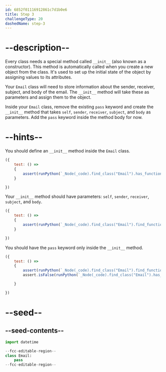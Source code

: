 ```yaml
---
id: 6852f01116912861c7d1b0e6
title: Step 3
challengeType: 20
dashedName: step-3
---
```


# --description--

Every class needs a special method called `__init__` (also known as a constructor). This method is automatically called when you create a new object from the class. It's used to set up the initial state of the object by assigning values to its attributes.

Your `Email` class will need to store information about the sender, receiver, subject, and body of the email. The `__init__` method will take these as parameters and assign them to the object.

Inside your `Email` class, remove the existing `pass` keyword and create the `__init__` method that takes `self`, `sender`, `receiver`, `subject`, and `body` as parameters. Add the `pass` keyword inside the method body for now.

# --hints--

You should define an `__init__` method inside the `Email` class.

```js
({
    test: () => 
    {
        assert(runPython(`_Node(_code).find_class("Email").has_function("__init__")`))
    }

})
```

Your `__init__` method should have parameters: `self`, `sender`, `receiver`, `subject`, and `body`.

```js
({
    test: () => 
    {
        assert(runPython(`_Node(_code).find_class("Email").find_function("__init__").has_args("self, sender, receiver, subject, body")`))
    }

})
```

You should have the `pass` keyword only inside the `__init__` method.

```js
({
    test: () => 
    {
        assert(runPython(`_Node(_code).find_class("Email").find_function("__init__").has_pass()`))
        assert.isFalse(runPython(`_Node(_code).find_class("Email").has_pass()`))

    }

})
```

# --seed--

## --seed-contents--

```py
import datetime

--fcc-editable-region--
class Email:
    pass
--fcc-editable-region--
```
